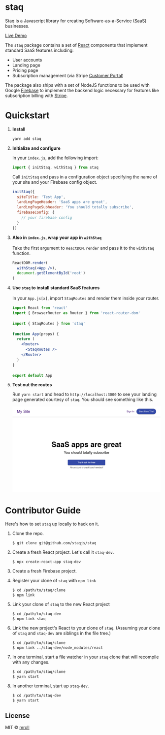 # staq

Staq is a Javascript library for creating Software-as-a-Service (SaaS) businesses.


[Live Demo](https://staq-live-demo.web.app/)


The `staq` package contains a set of [React](https://reactjs.org/) components that implement standard SaaS features including:

- User accounts
- Landing page
- Pricing page
- Subscription management (via Stripe [Customer Portal](https://stripe.com/docs/billing/subscriptions/customer-portal))

The package also ships with a set of NodeJS functions to be used with Google [Firebase](https://firebase.google.com/) to implement the backend logic necessary for features like subscription billing with [Stripe](https://stripe.com/).

# Quickstart

1. **Install**

    ```sh
    yarn add staq
    ```

2. **Initialize and configure**

    In your `index.js`, add the following import:

    ```js
    import { initStaq, withStaq } from staq
    ```

    Call `initStaq` and pass in a configuration object specifying the name of your site and your Firebase config object.

    ```js
    initStaq({
      siteTitle: 'Test App',
      landingPageHeader: 'SaaS apps are great',
      landingPageSubheader: 'You should totally subscribe',
      firebaseConfig: {
        // your firebase config
      }
    })
    ```

3. **Also in `index.js`, wrap your app in `withStaq`**
<br><br>
Take the first argument to `ReactDOM.render` and pass it to the `withStaq` function.

    ```jsx
    ReactDOM.render(
      withStaq(<App />),
      document.getElementById('root')
    )
    ```

4. **Use `staq` to install standard SaaS features**
<br><br>
In your `App.js[x]`, import `StaqRoutes` and render them inside your router.

    ```jsx
    import React from 'react'
    import { BrowserRouter as Router } from 'react-router-dom'
    
    import { StaqRoutes } from 'staq'
    
    function App(props) {
      return (
        <Router>
          <StaqRoutes />
        </Router>
      )
    }
    
    export default App
    ```

5. **Test out the routes**

    Run `yarn start` and head to `http://localhost:3000` to see your landing page generated courtesy of `staq`. You should see something like this.
    
    ![landing](project/landing-page.png)
    
    
# Contributor Guide

Here's how to set `staq` up locally to hack on it.

1. Clone the repo.

    ```
    $ git clone git@github.com/staqjs/staq
    ```
    
2. Create a fresh React project. Let's call it `staq-dev`.

    ```
    $ npx create-react-app staq-dev
    ```
    
3. Create a fresh Firebase project.

4. Register your clone of `staq` with `npm link`

    ```
    $ cd /path/to/staq/clone
    $ npm link
    ```
    
5. Link your clone of `staq` to the new React project

    ```
    $ cd /path/to/staq-dev
    $ npm link staq
    ```
    
6. Link the new project's React to your clone of `staq`. (Assuming your clone of `staq` and `staq-dev` are siblings in the file tree.)

   ```
   $ cd /path/to/staq/clone
   $ npm link ../staq-dev/node_modules/react
   ```

7. In one terminal, start a file watcher in your `staq` clone that will recompile with any changes.

    ```
    $ cd /path/to/staq/clone
    $ yarn start
    ```
    
8. In another terminal, start up `staq-dev`.

    ```
    $ cd /path/to/staq-dev
    $ yarn start
    ```
   


## License

MIT © [mroll](https://github.com/mroll)
